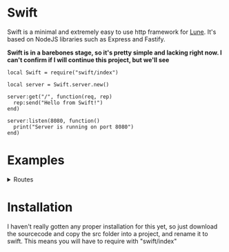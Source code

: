 # Swift

Swift is a minimal and extremely easy to use http framework for [Lune](https://github.com/lune-org/lune).
It's based on NodeJS libraries such as Express and Fastify.

**Swift is in a barebones stage, so it's pretty simple and lacking right now. I can't confirm if I will continue this project, but we'll see**

```luau
local Swift = require("swift/index")

local server = Swift.server.new()

server:get("/", function(req, rep)
  rep:send("Hello from Swift!")
end)

server:listen(8080, function()
  print("Server is running on port 8080")
end)
```

# Examples

<details>
  <summary>Routes</summary>

  Routes are a way of splitting different paths into a modular layout.
  
  ###### route.luau
  ```luau
  local Swift = require("swift/index")

  local route = Swift.route.new()

  route:get("/", function(req, rep)
    rep:send("This is my other route! You should totally check out /route/path")
  end)

  route:get("/path", function(req, rep)
    rep:send("This is my other path!")
  end)

  return route
  ```

  ###### index.luau
  ```luau
  local Swift = require("swift/index")
  local route = require("route")

  local server = Swift.server.new()

  server:register("/route", route)

  server:get("/", function(req, rep)
    rep:send("Hey, you shoud totally check out /route")
  end)

  server:listen(8080, function()
    print("Listening on port 8080")
  end)
  ```
</details>

# Installation

I haven't really gotten any proper installation for this yet, so just download the sourcecode and copy the src folder into a project, and rename it to swift.
This means you will have to require with "swift/index"
